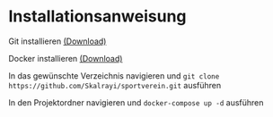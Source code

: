 # Installationsanweisung
Git installieren [(Download)](https://git-scm.com/downloads)

Docker installieren [(Download)](https://www.docker.com/products/docker-desktop/)

In das gewünschte Verzeichnis navigieren und `git clone https://github.com/Skalrayi/sportverein.git` ausführen

In den Projektordner navigieren und `docker-compose up -d` ausführen